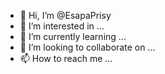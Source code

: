 - 👋 Hi, I’m @EsapaPrisy
- 👀 I’m interested in ...
- 🌱 I’m currently learning ...
- 💞️ I’m looking to collaborate on ...
- 📫 How to reach me ...

<!---
EsapaPrisy/EsapaPrisy is a ✨ special ✨ repository because its `README.md` (this file) appears on your GitHub profile.
You can click the Preview link to take a look at your changes.
--->
